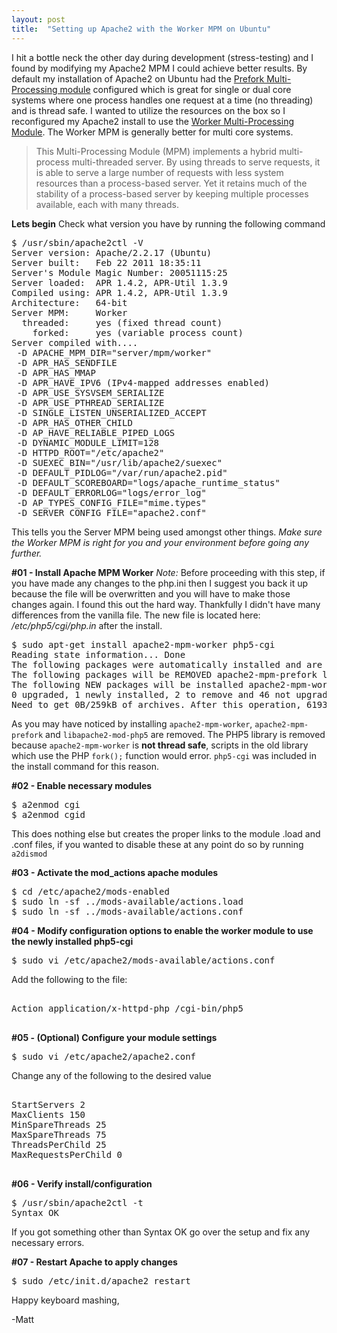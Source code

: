 ```yaml
---
layout: post
title:  "Setting up Apache2 with the Worker MPM on Ubuntu"
---
```


I hit a bottle neck the other day during development (stress-testing) and I found by modifying my Apache2 MPM I could achieve better results. By default my installation of Apache2 on Ubuntu had the <a href="http://httpd.apache.org/docs/2.0/mod/prefork.html">Prefork Multi-Processing module</a> configured which is great for single or dual core systems where one process handles one request at a time (no threading) and is thread safe. I wanted to utilize the resources on the box so I reconfigured my Apache2 install to use the <a href="http://httpd.apache.org/docs/2.0/mod/worker.html">Worker Multi-Processing Module</a>. The Worker MPM is generally better for multi core systems.
<blockquote>
This Multi-Processing Module (MPM) implements a hybrid multi-process multi-threaded server. By using threads to serve requests, it is able to serve a large number of requests with less system resources than a process-based server. Yet it retains much of the stability of a process-based server by keeping multiple processes available, each with many threads.
</blockquote>

<b>Lets begin</b>
Check what version you have by running the following command

<pre>
$ /usr/sbin/apache2ctl -V
Server version: Apache/2.2.17 (Ubuntu)
Server built:   Feb 22 2011 18:35:11
Server's Module Magic Number: 20051115:25
Server loaded:  APR 1.4.2, APR-Util 1.3.9
Compiled using: APR 1.4.2, APR-Util 1.3.9
Architecture:   64-bit
Server MPM:     Worker
  threaded:     yes (fixed thread count)
    forked:     yes (variable process count)
Server compiled with....
 -D APACHE_MPM_DIR="server/mpm/worker"
 -D APR_HAS_SENDFILE
 -D APR_HAS_MMAP
 -D APR_HAVE_IPV6 (IPv4-mapped addresses enabled)
 -D APR_USE_SYSVSEM_SERIALIZE
 -D APR_USE_PTHREAD_SERIALIZE
 -D SINGLE_LISTEN_UNSERIALIZED_ACCEPT
 -D APR_HAS_OTHER_CHILD
 -D AP_HAVE_RELIABLE_PIPED_LOGS
 -D DYNAMIC_MODULE_LIMIT=128
 -D HTTPD_ROOT="/etc/apache2"
 -D SUEXEC_BIN="/usr/lib/apache2/suexec"
 -D DEFAULT_PIDLOG="/var/run/apache2.pid"
 -D DEFAULT_SCOREBOARD="logs/apache_runtime_status"
 -D DEFAULT_ERRORLOG="logs/error_log"
 -D AP_TYPES_CONFIG_FILE="mime.types"
 -D SERVER_CONFIG_FILE="apache2.conf"
</pre>

This tells you the Server MPM being used amongst other things. <i>Make sure the Worker MPM is right for you and your environment before going any further.</i>

<b>#01 - Install Apache MPM Worker</b>
<i>Note:</i> Before proceeding with this step, if you have made any changes to the php.ini then I suggest you back it up because the file will be overwritten and you will have to make those changes again. I found this out the hard way. Thankfully I didn't have many differences from the vanilla file. The new file is located here: <i>/etc/php5/cgi/php.in</i> after the install.

<pre>
$ sudo apt-get install apache2-mpm-worker php5-cgi
Reading state information... Done
The following packages were automatically installed and are no longer required:
The following packages will be REMOVED apache2-mpm-prefork libapache2-mod-php5
The following NEW packages will be installed apache2-mpm-worker
0 upgraded, 1 newly installed, 2 to remove and 46 not upgraded.
Need to get 0B/259kB of archives. After this operation, 6193kB disk space will be freed.
</pre>

As you may have noticed by installing <code>apache2-mpm-worker</code>, <code>apache2-mpm-prefork</code> and <code>libapache2-mod-php5</code> are removed. The PHP5 library is removed because <code>apache2-mpm-worker</code> is <b>not thread safe</b>, scripts in the old library which use the PHP <code>fork();</code> function would error. <code>php5-cgi</code> was included in the install command for this reason.

<b>#02 - Enable necessary modules</b>

<pre>
$ a2enmod cgi
$ a2enmod cgid
</pre>

This does nothing else but creates the proper links to the module .load and .conf files, if you wanted to disable these at any point do so by running <code>a2dismod</code>

<b>#03 - Activate the mod_actions apache modules</b>

<pre>
$ cd /etc/apache2/mods-enabled
$ sudo ln -sf ../mods-available/actions.load
$ sudo ln -sf ../mods-available/actions.conf
</pre>

<b>#04 - Modify configuration options to enable the worker module to use the newly installed php5-cgi</b>

<pre>
$ sudo vi /etc/apache2/mods-available/actions.conf
</pre>

Add the following to the file:

<pre>
<IfModule mod_actions.c>
Action application/x-httpd-php /cgi-bin/php5
</IfModule>
</pre>

<b>#05 - (Optional) Configure your module settings</b>

<pre>
$ sudo vi /etc/apache2/apache2.conf
</pre>

Change any of the following to the desired value

<pre>
<IfModule mpm_worker_module>
StartServers 2
MaxClients 150
MinSpareThreads 25
MaxSpareThreads 75
ThreadsPerChild 25
MaxRequestsPerChild 0
</IfModule>
</pre>

<b>#06 - Verify install/configuration</b>

<pre>
$ /usr/sbin/apache2ctl -t
Syntax OK
</pre>

If you got something other than Syntax OK go over the setup and fix any necessary errors.

<b>#07 - Restart Apache to apply changes</b>

<pre>
$ sudo /etc/init.d/apache2 restart
</pre>

Happy keyboard mashing,

-Matt

